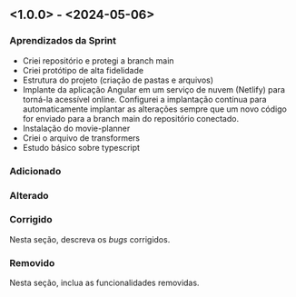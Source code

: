 ## <1.0.0> - <2024-05-06>

### Aprendizados da Sprint

- Criei repositório e protegi a branch main
- Criei protótipo de alta fidelidade
- Estrutura do projeto (criação de pastas e arquivos)
- Implante da aplicação Angular em um serviço de nuvem (Netlify) para torná-la acessível online. Configurei a implantação contínua para automaticamente implantar as alterações sempre que um novo código for enviado para a branch main do repositório conectado.
- Instalação do movie-planner 
- Criei o arquivo de transformers 
- Estudo básico sobre typescript

### Adicionado

 

### Alterado



### Corrigido

Nesta seção, descreva os _bugs_ corrigidos.

### Removido

Nesta seção, inclua as funcionalidades removidas.